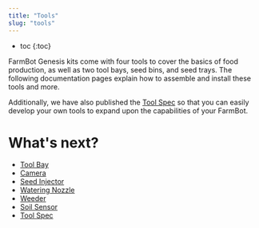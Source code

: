 ```yaml
---
title: "Tools"
slug: "tools"
---
```


* toc
{:toc}

FarmBot Genesis kits come with four tools to cover the basics of food production, as well as two tool bays, seed bins, and seed trays. The following documentation pages explain how to assemble and install these tools and more.

Additionally, we have also published the [Tool Spec](tools/tool-spec.md) so that you can easily develop your own tools to expand upon the capabilities of your FarmBot.

# What's next?

 * [Tool Bay](tools/tool-bay.md)
 * [Camera](tools/camera.md)
 * [Seed Injector](tools/seed-injector.md)
 * [Watering Nozzle](tools/watering-nozzle.md)
 * [Weeder](tools/weeder.md)
 * [Soil Sensor](tools/soil-sensor.md)
 * [Tool Spec](tools/tool-spec.md)
